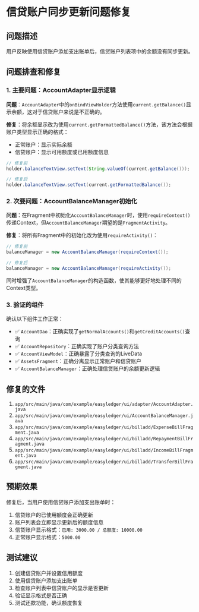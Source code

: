 # 信贷账户同步更新问题修复

## 问题描述
用户反映使用信贷账户添加支出账单后，信贷账户列表项中的余额没有同步更新。

## 问题排查和修复

### 1. 主要问题：AccountAdapter显示逻辑
**问题**：`AccountAdapter`中的`onBindViewHolder`方法使用`current.getBalance()`显示余额，这对于信贷账户来说是不正确的。

**修复**：将余额显示改为使用`current.getFormattedBalance()`方法，该方法会根据账户类型显示正确的格式：
- 正常账户：显示实际余额
- 信贷账户：显示可用额度或已用额度信息

```java
// 修复前
holder.balanceTextView.setText(String.valueOf(current.getBalance()));

// 修复后  
holder.balanceTextView.setText(current.getFormattedBalance());
```

### 2. 次要问题：AccountBalanceManager初始化
**问题**：在Fragment中初始化`AccountBalanceManager`时，使用`requireContext()`传递Context，但`AccountBalanceManager`期望的是`FragmentActivity`。

**修复**：将所有Fragment中的初始化改为使用`requireActivity()`：

```java
// 修复前
balanceManager = new AccountBalanceManager(requireContext());

// 修复后
balanceManager = new AccountBalanceManager(requireActivity());
```

同时增强了`AccountBalanceManager`的构造函数，使其能够更好地处理不同的Context类型。

### 3. 验证的组件
确认以下组件工作正常：
- ✅ `AccountDao`：正确实现了`getNormalAccounts()`和`getCreditAccounts()`查询
- ✅ `AccountRepository`：正确实现了账户分类查询方法
- ✅ `AccountViewModel`：正确暴露了分类查询的LiveData
- ✅ `AssetsFragment`：正确分离显示正常账户和信贷账户
- ✅ `AccountBalanceManager`：正确处理信贷账户的余额更新逻辑

## 修复的文件
1. `app/src/main/java/com/example/easyledger/ui/adapter/AccountAdapter.java`
2. `app/src/main/java/com/example/easyledger/ui/AccountBalanceManager.java`
3. `app/src/main/java/com/example/easyledger/ui/billadd/ExpenseBillFragment.java`
4. `app/src/main/java/com/example/easyledger/ui/billadd/RepaymentBillFragment.java`
5. `app/src/main/java/com/example/easyledger/ui/billadd/IncomeBillFragment.java`
6. `app/src/main/java/com/example/easyledger/ui/billadd/TransferBillFragment.java`

## 预期效果
修复后，当用户使用信贷账户添加支出账单时：
1. 信贷账户的已使用额度会正确更新
2. 账户列表会立即显示更新后的额度信息
3. 信贷账户显示格式：`已用: 3000.00 / 总额度: 10000.00`
4. 正常账户显示格式：`5000.00`

## 测试建议
1. 创建信贷账户并设置信用额度
2. 使用信贷账户添加支出账单
3. 检查账户列表中信贷账户的显示是否更新
4. 验证显示格式是否正确
5. 测试还款功能，确认额度恢复
